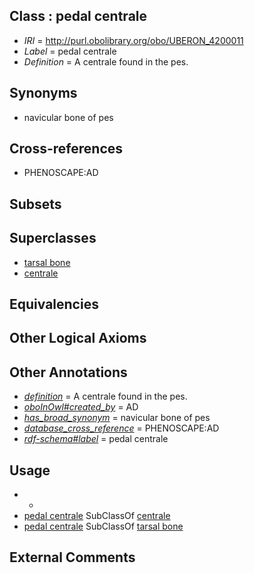 
## Class : pedal centrale

 * *IRI* = http://purl.obolibrary.org/obo/UBERON_4200011
 * *Label* = pedal centrale
 * *Definition* = A centrale found in the pes.

## Synonyms

 * navicular bone of pes

## Cross-references

 * PHENOSCAPE:AD

## Subsets


## Superclasses

 * [tarsal bone](../../UBERON/47/UBERON_0001447.md)
 * [centrale](../../UBERON/31/UBERON_0012131.md)

## Equivalencies


## Other Logical Axioms


## Other Annotations

 * *[definition](../../IAO/15/IAO_0000115.md)* = A centrale found in the pes.
 * *[oboInOwl#created_by](../../oboInOwl#created/by/oboInOwl#created_by.md)* = AD
 * *[has_broad_synonym](../../ym/oboInOwl#hasBroadSynonym.md)* = navicular bone of pes
 * *[database_cross_reference](../../ef/oboInOwl#hasDbXref.md)* = PHENOSCAPE:AD
 * *[rdf-schema#label](../../el/rdf-schema#label.md)* = pedal centrale

## Usage

 * -
 * [pedal centrale](../../UBERON/11/UBERON_4200011.md) SubClassOf [centrale](../../UBERON/31/UBERON_0012131.md)
 * [pedal centrale](../../UBERON/11/UBERON_4200011.md) SubClassOf [tarsal bone](../../UBERON/47/UBERON_0001447.md)

## External Comments

